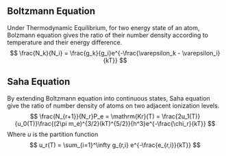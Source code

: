 ## Boltzmann Equation
Under Thermodynamic Equilibrium, for two energy state of an atom, Bolzmann equation gives the ratio of their number density according to temperature and their energy difference.
$$
\frac{N_k}{N_i} = \frac{g_k}{g_i}e^{-\frac{\varepsilon_k - \varepsilon_i}{kT}}
$$

## Saha Equation
By extending Boltzmann equation into continuous states, Saha equation give the ratio of number density of atoms on two adjacent ionization levels.
$$
\frac{N_{r+1}}{N_r}P_e = \mathrm{Kr}(T) = \frac{2u_1(T)}{u_0(T)}\frac{(2\pi m_e)^{3/2}(kT)^{5/2}}{h^3}e^{-\frac{\chi_r}{kT}}
$$
Where $u$ is the partition function
$$
u_r(T) = \sum_{i=1}^\infty g_{r,i} e^{-\frac{e_{r,i}}{kT}}
$$
